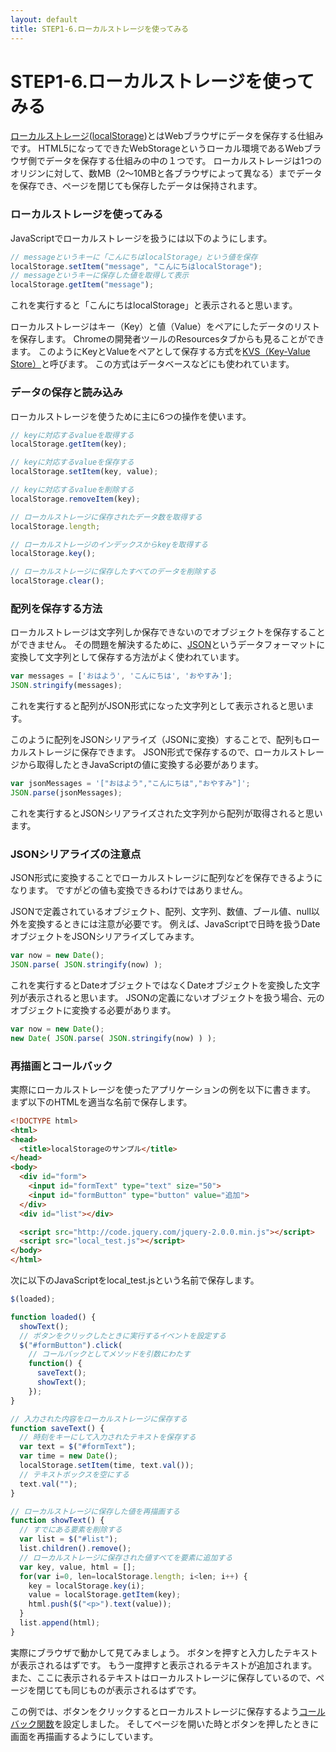 ```yaml
---
layout: default
title: STEP1-6.ローカルストレージを使ってみる
---
```

# STEP1-6.ローカルストレージを使ってみる

[ローカルストレージ](http://www.htmq.com/webstorage/)([localStorage](http://www.w3.org/TR/webstorage/))とはWebブラウザにデータを保存する仕組みです。
HTML5になってできたWebStorageというローカル環境であるWebブラウザ側でデータを保存する仕組みの中の１つです。
ローカルストレージは1つのオリジンに対して、数MB（2〜10MBと各ブラウザによって異なる）までデータを保存でき、ページを閉じても保存したデータは保持されます。

### ローカルストレージを使ってみる
JavaScriptでローカルストレージを扱うには以下のようにします。

```js
// messageというキーに「こんにちはlocalStorage」という値を保存
localStorage.setItem("message", "こんにちはlocalStorage");
// messageというキーに保存した値を取得して表示
localStorage.getItem("message");
```
これを実行すると「こんにちはlocalStorage」と表示されると思います。

ローカルストレージはキー（Key）と値（Value）をペアにしたデータのリストを保存します。
Chromeの開発者ツールのResourcesタブからも見ることができます。
このようにKeyとValueをペアとして保存する方式を[KVS（Key-Value Store）](http://e-words.jp/w/KVS.html)と呼びます。
この方式はデータベースなどにも使われています。

### データの保存と読み込み
ローカルストレージを使うために主に6つの操作を使います。

```js
// keyに対応するvalueを取得する
localStorage.getItem(key);

// keyに対応するvalueを保存する
localStorage.setItem(key, value);

// keyに対応するvalueを削除する
localStorage.removeItem(key);

// ローカルストレージに保存されたデータ数を取得する
localStorage.length;

// ローカルストレージのインデックスからkeyを取得する
localStorage.key();

// ローカルストレージに保存したすべてのデータを削除する
localStorage.clear();
```

### 配列を保存する方法
ローカルストレージは文字列しか保存できないのでオブジェクトを保存することができません。
その問題を解決するために、[JSON](http://www.json.org/json-ja.html)というデータフォーマットに変換して文字列として保存する方法がよく使われています。

```js
var messages = ['おはよう', 'こんにちは', 'おやすみ'];
JSON.stringify(messages);
```
これを実行すると配列がJSON形式になった文字列として表示されると思います。

このように配列をJSONシリアライズ（JSONに変換）することで、配列もローカルストレージに保存できます。
JSON形式で保存するので、ローカルストレージから取得したときJavaScriptの値に変換する必要があります。

```js
var jsonMessages = '["おはよう","こんにちは","おやすみ"]';
JSON.parse(jsonMessages);
```
これを実行するとJSONシリアライズされた文字列から配列が取得されると思います。

### JSONシリアライズの注意点
JSON形式に変換することでローカルストレージに配列などを保存できるようになります。
ですがどの値も変換できるわけではありません。

JSONで定義されているオブジェクト、配列、文字列、数値、ブール値、null以外を変換するときには注意が必要です。
例えば、JavaScriptで日時を扱うDateオブジェクトをJSONシリアライズしてみます。

```js
var now = new Date();
JSON.parse( JSON.stringify(now) );
```
これを実行するとDateオブジェクトではなくDateオブジェクトを変換した文字列が表示されると思います。
JSONの定義にないオブジェクトを扱う場合、元のオブジェクトに変換する必要があります。

```js
var now = new Date();
new Date( JSON.parse( JSON.stringify(now) ) );
```

### 再描画とコールバック
実際にローカルストレージを使ったアプリケーションの例を以下に書きます。
まず以下のHTMLを適当な名前で保存します。

```html
<!DOCTYPE html>
<html>
<head>
  <title>localStorageのサンプル</title>
</head>
<body>
  <div id="form">
    <input id="formText" type="text" size="50">
    <input id="formButton" type="button" value="追加">
  </div>
  <div id="list"></div>

  <script src="http://code.jquery.com/jquery-2.0.0.min.js"></script>
  <script src="local_test.js"></script>
</body>
</html>
```
次に以下のJavaScriptをlocal_test.jsという名前で保存します。

```js
$(loaded);

function loaded() {
  showText();
  // ボタンをクリックしたときに実行するイベントを設定する
  $("#formButton").click(
    // コールバックとしてメソッドを引数にわたす
    function() {
      saveText();
      showText();
    });
}

// 入力された内容をローカルストレージに保存する
function saveText() {
  // 時刻をキーにして入力されたテキストを保存する
  var text = $("#formText");
  var time = new Date();
  localStorage.setItem(time, text.val());
  // テキストボックスを空にする
  text.val("");
}

// ローカルストレージに保存した値を再描画する
function showText() {
  // すでにある要素を削除する
  var list = $("#list");
  list.children().remove();
  // ローカルストレージに保存された値すべてを要素に追加する
  var key, value, html = [];
  for(var i=0, len=localStorage.length; i<len; i++) {
    key = localStorage.key(i);
    value = localStorage.getItem(key);
    html.push($("<p>").text(value));
  }
  list.append(html);
}
```

実際にブラウザで動かして見てみましょう。
ボタンを押すと入力したテキストが表示されるはずです。
もう一度押すと表示されるテキストが追加されます。
また、ここに表示されるテキストはローカルストレージに保存しているので、ページを閉じても同じものが表示されるはずです。

この例では、ボタンをクリックするとローカルストレージに保存するよう[コールバック関数](http://ja.wikipedia.org/wiki/%E3%82%B3%E3%83%BC%E3%83%AB%E3%83%90%E3%83%83%E3%82%AF_(%E6%83%85%E5%A0%B1%E5%B7%A5%E5%AD%A6))を設定しました。
そしてページを開いた時とボタンを押したときに画面を再描画するようにしています。
